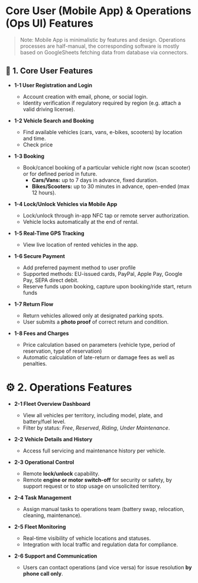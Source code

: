 # Core User (Mobile App) & Operations (Ops UI) Features

> Note: Mobile App is minimalistic by features and design. Operations processes are half-manual, the corresponding software is mostly based on GoogleSheets fetching data from database via connectors.

## 🚗 1. Core User Features

- **1-1  User Registration and Login**  
  - Account creation with email, phone, or social login.  
  - Identity verification if regulatory required by region (e.g. attach a valid driving license).

- **1-2  Vehicle Search and Booking**  
  - Find available vehicles (cars, vans, e-bikes, scooters) by location and time.
  - Check price

- **1-3  Booking**
  - Book/cancel booking of a particular vehicle right now (scan scooter) or for defined period in future.
    - **Cars/Vans:** up to 7 days in advance, fixed duration.  
    - **Bikes/Scooters:** up to 30 minutes in advance, open-ended (max 12 hours).

- **1-4  Lock/Unlock Vehicles via Mobile App**  
  - Lock/unlock through in-app NFC tap or remote server authorization.  
  - Vehicle locks automatically at the end of rental.

- **1-5  Real-Time GPS Tracking**  
  - View live location of rented vehicles in the app.

- **1-6  Secure Payment**
  - Add preferred payment method to user profile
  - Supported methods: EU-issued cards, PayPal, Apple Pay, Google Pay, SEPA direct debit.
  - Reserve funds upon booking, capture upon booking/ride start, return funds

- **1-7  Return Flow**  
  - Return vehicles allowed only at designated parking spots.  
  - User submits a **photo proof** of correct return and condition.

- **1-8  Fees and Charges**  
  - Price calculation based on parameters (vehicle type, period of reservation, type of reservation)
  - Automatic calculation of late-return or damage fees as well as penalties.


 
# ⚙️ 2. Operations Features

- **2-1  Fleet Overview Dashboard**
  - View all vehicles per territory, including model, plate, and battery/fuel level.  
  - Filter by status: *Free*, *Reserved*, *Riding*, *Under Maintenance*.

- **2-2  Vehicle Details and History**  
  - Access full servicing and maintenance history per vehicle.

- **2-3  Operational Control**  
  - Remote **lock/unlock** capability.  
  - Remote **engine or motor switch-off** for security or safety, by support request or to stop usage on unsolicited territory.  

- **2-4  Task Management**  
  - Assign manual tasks to operations team (battery swap, relocation, cleaning, maintenance).

- **2-5  Fleet Monitoring**  
  - Real-time visibility of vehicle locations and statuses.  
  - Integration with local traffic and regulation data for compliance.

- **2-6  Support and Communication**  
  - Users can contact operations (and vice versa) for issue resolution **by phone call only**.
